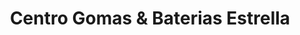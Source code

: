 ---
title: "Centro Gomas & Baterias Estrella"
url: /santiago/centro-gomas-und-baterias-estrella/
shop: piezas de automóviles
---